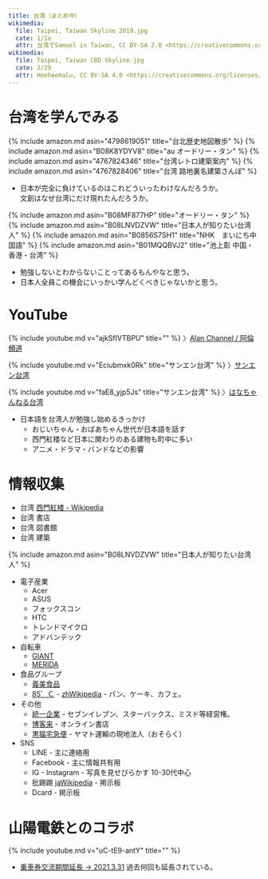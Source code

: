 ```yaml
---
title: 台湾（まとめ中）
wikimedia:
  file: Taipei, Taiwan Skyline 2019.jpg
  cate: 1/1e
  attr: 台湾でSamuel in Taiwan, CC BY-SA 2.0 <https://creativecommons.org/licenses/by-sa/2.0>, via Wikimedia Commons
wikimedia:
  file: Taipei, Taiwan CBD Skyline.jpg
  cate: 2/29
  attr: Heeheemalu, CC BY-SA 4.0 <https://creativecommons.org/licenses/by-sa/4.0>, ウィキメディア・コモンズ経由で
---
```


# 台湾を学んでみる

{% include amazon.md asin="4798619051" title="台北歴史地図散歩" %}
{% include amazon.md asin="B08K8YDYV8" title="au オードリー・タン" %}
{% include amazon.md asin="4767824346" title="台湾レトロ建築案内" %}
{% include amazon.md asin="4767828406" title="台湾 路地裏名建築さんぽ" %}

* 日本が完全に負けているのはこれどういったわけなんだろうか。  
  文創はなぜ台湾にだけ現れたんだろうか。

{% include amazon.md asin="B08MF877HP" title="オードリー・タン" %}
{% include amazon.md asin="B08LNVDZVW" title="日本人が知りたい台湾人" %}
{% include amazon.md asin="B0856S7SH1" title="NHK　まいにち中国語" %}
{% include amazon.md asin="B01MQQBVJ2" title="池上彰 中国・香港・台湾" %}

* 勉強しないとわからないことってあるもんやなと思う。
* 日本人全員この機会にいっかい学んどくべきじゃないかと思う。


# YouTube

{% include youtube.md v="ajkSfIVTBPU" title="" %}
〉[Alan Channel / 阿倫頻道](https://www.youtube.com/channel/UCLh9M5KxWSlIqh2EC8ja_ug)

{% include youtube.md v="Eciubmxk0Rk" title="サンエン台湾" %}
〉[サンエン台湾](https://www.youtube.com/channel/UCQimp8PIBqQSDHXtPg7_g9Q)

{% include youtube.md v="faE8_yjp5Js" title="サンエン台湾" %}
〉[はなちゃんねる台湾](https://www.youtube.com/channel/UCgpXZmQZclvkth4aG6OJ_9w)

* 日本語を台湾人が勉強し始めるきっかけ
  * おじいちゃん・おばあちゃん世代が日本語を話す
  * 西門紅楼など日本に関わりのある建物も町中に多い
  * アニメ・ドラマ・バンドなどの影響


# 情報収集

* 台湾 [西門紅楼 - Wikipedia](https://ja.wikipedia.org/wiki/西門紅楼)
* 台湾 書店
* 台湾 図書館
* 台湾 建築

{% include amazon.md asin="B08LNVDZVW" title="日本人が知りたい台湾人" %}

* 電子産業
  * Acer
  * ASUS
  * フォックスコン
  * HTC
  * トレンドマイクロ
  * アドバンテック
* 自転車
  * [GIANT](https://www.giantcyclingworld.com)
  * [MERIDA](https://www.merida-bikes.com/)
* 食品グループ
  * [義美食品](https://www.imeifoods.com.tw)
  * [85゜Ｃ](https://www.85cafe.com) -
    [zhWikipedia](https://zh.wikipedia.org/wiki/85度C) -
    パン、ケーキ、カフェ。
* その他
  * [統一企業](https://www.uni-president.com.tw) -
    セブンイレブン、スターバックス、ミスド等経営権。
  * [博客来](https://www.books.com.tw/) -
    オンライン書店
  * [黒猫宅急便](https://www.t-cat.com.tw/jp/) -
    ヤマト運輸の現地法人（おそらく）
* SNS
  * LINE - 主に連絡用
  * Facebook - 主に情報共有用
  * IG - Instagram - 写真を見せびらかす 10-30代中心
  * 批踢踢
    [jaWikipedia](https://ja.wikipedia.org/wiki/PTT_(台湾)) - 掲示板
  * Dcard - 掲示板

# 山陽電鉄とのコラボ

{% include youtube.md v="uC-tE9-antY" title="" %}

* [乗車券交流期間延長 -> 2021.3.31](http://www.sanyo-railway.co.jp/railway/topics/detail.html?topics_id=1619)
  過去何回も延長されている。
  
